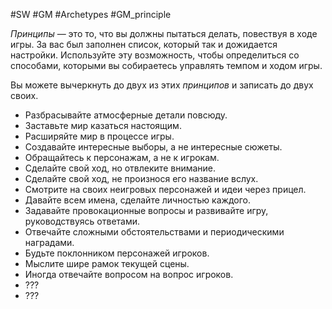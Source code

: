 #SW  #GM #Archetypes #GM_principle 

*Принципы* — это то, что вы должны пытаться делать, повествуя в ходе игры. За вас был заполнен список, который так и дожидается настройки. Используйте эту возможность, чтобы определиться со способами, которыми вы собираетесь управлять темпом и ходом игры.

Вы можете вычеркнуть до двух из этих *принципов* и записать до двух своих. 
- Разбрасывайте атмосферные детали повсюду. 
- Заставьте мир казаться настоящим. 
- Расширяйте мир в процессе игры. 
- Создавайте интересные выборы, а не интересные сюжеты. 
- Обращайтесь к персонажам, а не к игрокам. 
- Сделайте свой ход, но отвлеките внимание. 
- Сделайте свой ход, не произнося его название вслух. 
- Смотрите на своих неигровых персонажей и идеи через прицел.
- Давайте всем имена, сделайте личностью каждого. 
- Задавайте провокационные вопросы и развивайте игру, руководствуясь ответами. 
- Отвечайте сложными обстоятельствами и периодическими наградами. 
- Будьте поклонником персонажей игроков. 
- Мыслите шире рамок текущей сцены. 
- Иногда отвечайте вопросом на вопрос игроков. 
- ??? 
- ???